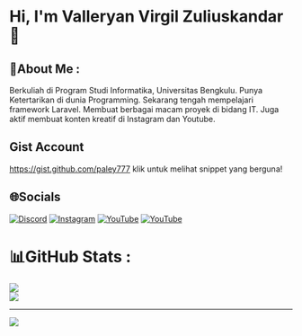 
# Hi, I'm Valleryan Virgil Zuliuskandar 👋
## 💫About Me :
Berkuliah di Program Studi Informatika, Universitas Bengkulu.
Punya Ketertarikan di dunia Programming.
Sekarang tengah mempelajari framework Laravel.
Membuat berbagai macam proyek di bidang IT.
Juga aktif membuat konten kreatif di Instagram dan Youtube.

## Gist Account
https://gist.github.com/paley777 klik untuk melihat snippet yang berguna!


## 🌐Socials
[![Discord](https://img.shields.io/badge/Discord-%237289DA.svg?logo=discord&logoColor=white)](https://discord.com/users/756348391381926010)
[![Instagram](https://img.shields.io/badge/Instagram-%23E4405F.svg?logo=Instagram&logoColor=white)](https://instagram.com/valley_feeds)
[![YouTube](https://img.shields.io/badge/YouTube-%23FF0000.svg?logo=YouTube&logoColor=white)](https://www.youtube.com/channel/UCUncJttuGfDFnwgWZ2xLtyg)
[![YouTube](https://img.shields.io/badge/Linkedin-account-brightgreen)](https://www.linkedin.com/in/valleryan-virgil-zuliuskandar-50366a242/)


# 📊GitHub Stats :
![](https://github-readme-stats.vercel.app/api?username=paley777&theme=city_light&hide_border=true&include_all_commits=true&count_private=true)<br/>
![](https://github-readme-streak-stats.herokuapp.com/?user=paley777&theme=city_light&hide_border=true)<br/>


---
[![](https://visitcount.itsvg.in/api?id=paley777&icon=8&color=12)](https://visitcount.itsvg.in)
